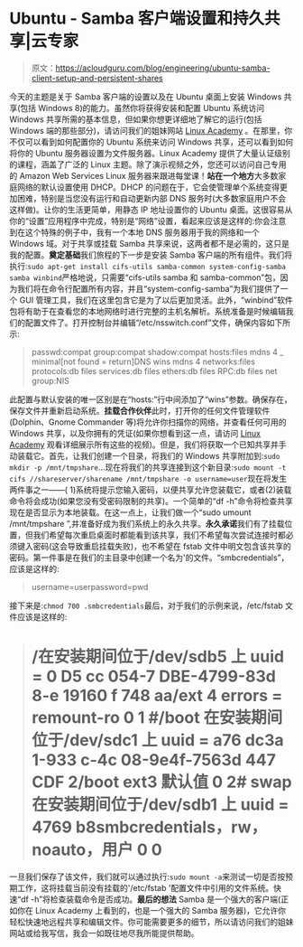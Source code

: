 # Ubuntu - Samba 客户端设置和持久共享|云专家

> 原文：<https://acloudguru.com/blog/engineering/ubuntu-samba-client-setup-and-persistent-shares>

今天的主题是关于 Samba 客户端的设置以及在 Ubuntu 桌面上安装 Windows 共享(包括 Windows 8)的能力。虽然你将获得安装和配置 Ubuntu 系统访问 Windows 共享所需的基本信息，但如果你想更详细地了解它的运行(包括 Windows 端的那些部分)，请访问我们的姐妹网站 [Linux Academy](https://linuxacademy.com) 。在那里，你不仅可以看到如何配置你的 Ubuntu 系统来访问 Windows 共享，还可以看到如何将你的 Ubuntu 服务器设置为文件服务器。Linux Academy 提供了大量认证级别的课程，涵盖了广泛的 Linux 主题。除了演示视频之外，您还可以访问自己专用的 Amazon Web Services Linux 服务器来跟进每堂课！**站在一个地方**大多数家庭网络的默认设置使用 DHCP。DHCP 的问题在于，它会使管理单个系统变得更加困难，特别是当您没有运行和自动更新内部 DNS 服务时(大多数家庭用户不会这样做)。让你的生活更简单，用静态 IP 地址设置你的 Ubuntu 桌面。这很容易从你的“设置”应用程序中完成，特别是“网络”设置，看起来应该是这样的:你会注意到在这个特殊的例子中，我有一个本地 DNS 服务器用于我的网络和一个 Windows 域。对于共享或挂载 Samba 共享来说，这两者都不是必需的，这只是我的配置。**奠定基础**我们旅程的下一步是安装 Samba 客户端的所有组件。我们将执行:`sudo apt-get install cifs-utils samba-common system-config-samba samba winbind`严格地说，只需要“cifs-utils samba 和 samba-common”包，因为我们将在命令行配置所有内容，并且“system-config-samba”为我们提供了一个 GUI 管理工具，我们在这里包含它是为了以后更加灵活。此外，“winbind”软件包将有助于在查看您的本地网络时进行完整的主机名解析。系统准备是时候编辑我们的配置文件了。打开控制台并编辑“/etc/nsswitch.conf”文件，确保内容如下所示:

> passwd:compat group:compat shadow:compat hosts:files mdns 4 _ minimal[not found = return]DNS wins mdns 4 networks:files protocols:db files services:db files ethers:db files RPC:db files net group:NIS

此配置与默认安装的唯一区别是在“hosts:”行中间添加了“wins”参数。确保存在，保存文件并重新启动系统。**挂载合作伙伴**此时，打开你的任何文件管理软件(Dolphin、Gnome Commander 等)将允许你扫描你的网络，并查看任何可用的 Windows 共享，以及你拥有的凭证(如果你想看到这一点，请访问 [Linux Academy](https://linuxacademy.com) 观看详细展示所有这些的视频)。但是，我们将获取一个已知共享并手动装载它。首先，让我们创建一个目录，将我们的 Windows 共享附加到:`sudo mkdir -p /mnt/tmpshare`…现在将我们的共享连接到这个新目录:`sudo mount -t cifs //shareserver/sharename /mnt/tmpshare -o username=user`现在将发生两件事之一——( 1)系统将提示您输入密码，以便共享允许您装载它，或者(2)装载命令将会成功(如果您没有受密码限制的共享)。一个简单的“df -h”命令将检查共享现在是否显示为本地装载。在这一点上，让我们做一个“sudo umount /mnt/tmpshare ”,并准备好成为我们系统上的永久共享。**永久承诺**我们有了挂载位置，但我们希望每次重启桌面时都能看到该共享，我们不希望每次尝试连接时都必须键入密码(这会导致重启挂载失败)，也不希望在 fstab 文件中明文包含该共享的密码。第一件事是在我们的主目录中创建一个名为'的文件。“smbcredentials”，应该是这样的:

> username=userpassword=pwd

接下来是:`chmod 700 .smbcredentials`最后，对于我们的示例来说，/etc/fstab 文件应该是这样的:

> # /在安装期间位于/dev/sdb5 上 uuid = 0 D5 cc 054-7 DBE-4799-83d 8-e 19160 f 748 aa/ext 4 errors = remount-ro 0 1 #/boot 在安装期间位于/dev/sdc1 上 uuid = a76 dc3a 1-933 c-4c 08-9e4f-7563d 447 CDF 2/boot ext3 默认值 0 2# swap 在安装期间位于/dev/sdb1 上 uuid = 4769 b8smbcredentials，rw，noauto，用户 0 0

一旦我们保存了该文件，我们就可以通过执行:`sudo mount -a`来测试一切是否按预期工作，这将挂载当前没有挂载的'/etc/fstab '配置文件中引用的文件系统。快速“df -h”将检查装载命令是否成功。**最后的想法** Samba 是一个强大的客户端(正如你在 Linux Academy 上看到的，也是一个强大的 Samba 服务器)，它允许你轻松快速地远程共享和编辑文件。你可能需要更多的细节，所以请访问我们的姐妹网站或给我写信，我会一如既往地尽我所能提供帮助。